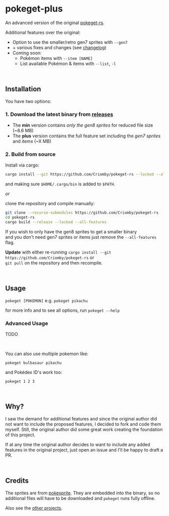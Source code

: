 # pokeget-plus

An advanced version of the original [pokeget-rs](https://github.com/talwat/pokeget-rs).

Additional features over the original:
- Option to use the smaller/retro gen7 sprites with `--gen7`
- \+ various fixes and changes (see [changelog](CHANGELOG.md))
- Coming soon:
    - Pokémon items with `--item [NAME]`
    - List available Pokémon & items with `--list`, `-l`

<br>

## Installation

You have two options:

### 1. Download the latest binary from [releases](https://github.com/Criomby/pokeget-rs/releases)

- The **min** version contains *only the gen8 sprites* for reduced file size (~8.6 MB)
- The **plus** version contains the full feature set including the *gen7 sprites* and *items* (~X MB)

### 2. Build from source

Install via cargo:

```sh
cargo install --git https://github.com/Criomby/pokeget-rs --locked --all-features
```
and making sure `$HOME/.cargo/bin` is added to `$PATH`.

*or* 

clone the repository and compile manually:

```sh
git clone --recurse-submodules https://github.com/Criomby/pokeget-rs
cd pokeget-rs
cargo build --release --locked --all-features
```

If you wish to only have the gen8 sprites to get a smaller binary<br>
and you don't need gen7 sprites or items just remove the `--all-features` flag.

**Update** with either re-running `cargo install --git https://github.com/Criomby/pokeget-rs` or<br>
`git pull` on the repository and then recompile.

<br>

## Usage

`pokeget [POKEMON]` e.g. `pokeget pikachu`

for more info and to see all options, run `pokeget --help`

### Advanced Usage

TODO

<br>

You can also use multiple pokemon like:

`pokeget bulbasaur pikachu`

and Pokédex ID's work too:

`pokeget 1 2 3`

<br>

## Why?

I saw the demand for additional features and since the original author did not want to include the proposed features, I decided to fork and code them myself.
Still, the original author did some great work creating the foundation of this project.

If at any time the original author decides to want to include any added features in the original project, just open an issue and I'll be happy to draft a PR.

<br>

## Credits

The sprites are from [pokesprite](https://github.com/msikma/pokesprite).
They are embedded into the binary, so no additional files will have to be downloaded and `pokeget` runs fully offline.

Also see the [other projects](OTHER_PROJECTS.md).
